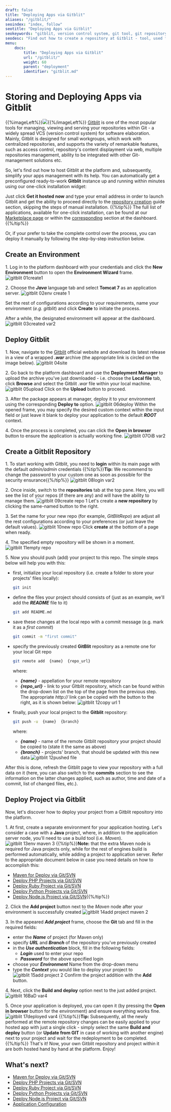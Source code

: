 ```yaml
---
draft: false
title: "Deploying Apps via Gitblit"
aliases: "/gitblit/"
seoindex: "index, follow"
seotitle: "Deploying Apps via Gitblit"
seokeywords: "gitblit, version control system, git tool, git repository tool, gitblit create, new repo gitblit, host projet gitblit, gitblit vcs, deploy from gitblit, git project host, git project build"
seodesc: "Find out how to create a repository at Gitblit - tool, used for managing, viewing and serving your Git repositories - and deploy an app from it into the platform."
menu: 
    docs:
        title: "Deploying Apps via Gitblit"
        url: "/gitblit/"
        weight: 60
        parent: "deployment"
        identifier: "gitblit.md"
---
```


# Storing and Deploying Apps via Gitblit

{{%imageLeft%}}![](00logo-1.png){{%/imageLeft%}}
[Gitblit](http://gitblit.com/) is one of the most popular tools for managing, viewing and serving your repositories within Git - a widely spread VCS (version control system) for software elaboration. Mainly, Gitblit is designed for small workgroups, which work with centralized repositories, and supports the variety of remarkable features, such as access control, repository's content displayment via web, multiple repositories management, ability to be integrated with other Git-management solutions etc.

So, let's find out how to host Gitblit at the platform and, subsequently, simplify your apps management with its help. You can automatically get a preconfigured ready-to-work **Gitblit** instance up and running within minutes using our one-click installation widget:

<div style="text-align: justify; margin: 2px;" data-app="gitblit" data-width="280" data-theme="modern" data-text="Get it hosted now!" data-tx-empty="Type your email and click the button" data-tx-invalid-email="Invalid email, please check the spelling" data-tx-error="An error has occurred, please try again later" data-tx-success="Check your email" class="je-app">
</div>

Just click **Get it hosted now** and type your email address in order to launch Gitblit and get the ability to proceed directly to the [repository creation](#create-repository) guide section, skipping the steps of manual installation.
{{%tip%}}
The full list of applications, available for one-click installation, can be found at our [Marketplace page](https://www.virtuozzo.com/application-platform/marketplace/) or within the [corresponding](/marketplace/) section at the dashboard.
{{%/tip%}}

Or, if your prefer to take the complete control over the process, you can deploy it manually by following the step-by-step instruction below.

## Create an Environment

1\. Log in to the platform dashboard with your credentials and click the **New Environment** button to open the **Environment Wizard** frame.
![gitblit 01create1](01create1.png)

2\. Choose the ***Java*** language tab and select **Tomcat 7** as an application server.
![gitblit 02env create 1](02env_create-1.png)

Set the rest of configurations according to your requirements, name your environment (*e.g. gitblit*) and click **Create** to initiate the process.

After a while, the designated environment will appear at the dashboard.
![gitblit 03created var2](03created-var2.png)


## Deploy Gitblit

1\. Now, navigate to the [Gitblit](http://gitblit.com) official website and download its latest release in a view of a wrapped ***.war*** archive (the appropriate link is circled on the image below).
![gitblit 04site](04site.png)

2\. Go back to the platform dashboard and use the **Deployment Manager** to upload the archive you've just downloaded - i.e. choose the **Local file** tab, click **Browse** and select the Gitblit *.war* file within your local machine.
![gitblit 05upload](05upload.png)
Click on the **Upload** button to proceed.

3\. After the package appears at manager, deploy it to your environment using the corresponding **Deploy to** option.
![gitblit 06deploy](06deploy.png)
Within the opened frame, you may specify the desired custom context within the input field or just leave it blank to deploy your application to the default ***ROOT*** context.

4\. Once the process is completed, you can click the **Open in browser** button to ensure the application is actually working fine.
<a id="create-repository"></a>![gitblit 07OiB var2](07OiB-var2.png)


## Create a Gitblit Repository

1\. To start working with Gitblit, you need to **login** within its main page with the default *admin/admin* credentials
{{%tip%}}**Tip:** We recommend to change the password to your custom one as soon as possible for the security ensurance{{%/tip%}}
![gitblit 08login var2](08login-var2.png)

2\. Once inside, switch to the **repositories** tab at the top pane. Here, you will see the list of your repos (if there are any) and will have the ability to manage them.
![gitblit 09create repo 1](09create_repo-1.png)
Let's create a **new repository** by clicking the same-named button to the right.

3\. Set the name for your new repo (for example, *GitBlitRepo*) are adjust all the rest configurations according to your preferences (or just leave the default values).
![gitblit 10new repo](10new_repo.png)
Click **create** at the bottom of a page when ready.

4\. The specified empty repository will be shown in a moment.
![gitblit 11empty repo](11empty_repo.png)

5\. Now you should push (add) your project to this repo. The simple steps below will help you with this:

* first, initialize your local repository (i.e. create a folder to store your projects' files locally):
    ```bash
    git init
    ```
* define the files your project should consists of (just as an example, we'll add the ***README*** file to it)
    ```bash
    git add README.md
    ```
* save these changes at the local repo with a commit message (e.g. mark it as a *first commit*)
    ```bash
    git commit -m "first commit"
    ```
* specify the previously created **GitBlit** repository as a remote one for your local Git repo
    ```bash
    git remote add  {name}  {repo_url}
    ```
    where:
    * ***{name}*** - appellation for your remote repository
    * ***{repo_url}*** - link to your GItblit repository, which can be found within the drop-down list on the top of the page from the previous step. The appropriate *http://* link can be copied with the button to the right, as it is shown below:
![gitblit 12copy url 1](12copy_url-1.png)

* finally, push your local project to the **Gitblit** repository:
    ```bash
    git push -u  {name}  {branch}
    ```
    where:
    * ***{name}*** - name of the remote Gitblit repository your project should be copied to (state it the same as above)
    * ***{branch}*** - projects' branch, that should be updated with this new data
![gitblit 12pushed file](12pushed_file.png)

After this is done, refresh the Gitblit page to view your repository with a full data on it (here, you can also switch to the **commits** section to see the information on the latter changes applied, such as author, time and date of a commit, list of changed files, etc.).

## Deploy Project via Gitblit

Now, let's discover how to deploy your project from a Gitblit repository into the platform.

1\. At first, create a separate environment for your application hosting. Let's consider a case with a **Java** project, where, in addition to the application server node, you'll need to use a build tool (i.e. *Maven*).
![gitblit 13env maven 3](13env_maven-3.png)
{{%tip%}}**Note:** that the extra Maven node is required for Java projects only, while for the rest of engines build is performed automatically, while adding a project to application server.
Refer to the appropriate document below in case you need details on how to accomplish this:  

* [Maven for Deploy via Git/SVN](/java-vcs-deployment/)
* [Deploy PHP Projects via Git/SVN](/php-git-svn)
* [Deploy Ruby Project via Git/SVN](/ruby-git-svn)
* [Deploy Python Projects via Git/SVN](/python-git-svn)
* [Deploy Node.js Project via Git/SVN](/nodejs-git-svn){{%/tip%}}

2\. Click the **Add project** button next to the *Maven* node after your environment is successfully created
![gitblit 14add project maven 2](14add_project_maven-2.png)

3\. In the appeared ***Add project*** frame, choose the **Git** tab and fill in the required fields:

* enter the ***Name*** of project (for Maven only)
* specify ***URL*** and ***Branch*** of the repository you've previously created
* in the ***Use authentication*** block, fill in the following fields:
    * ***Login*** used to enter your repo
    * ***Password*** for the above specified login
* choose your ***Environment*** Name from the drop-down menu
* type the ***Context*** you would like to deploy your project to
![gitblit 15add project 2](15add_project-2.png)
Confirm the project addition with the **Add** button.

4\. Next, click the **Build and deploy** option next to the just added project.
![gitblit 16BaD var4](16BaD-var4.png)

5\. Once your application is deployed, you can open it (by pressing the **Open in browser** button for the environment) and ensure everything works fine.
![gitblit 17deployed var4](17deployed-var4.png)
{{%tip%}}**Tip:** Subsequently, all the newly performed at the remote repository changes can be easily applied to your hosted app with just a single click - simply select the same **Build and deploy** button (or **Update from GIT** in case of working with another engine) next to your project and wait for the redeployment to be completed.{{%/tip%}}
That's it! Now, your own Gitblit repository and project within it are both hosted hand by hand at the platform. Enjoy!


## What's next?
* [Maven for Deploy via Git/SVN](/java-vcs-deployment/)
* [Deploy PHP Projects via Git/SVN](/php-git-svn/)
* [Deploy Ruby Project via Git/SVN](/ruby-git-svn/)
* [Deploy Python Projects via Git/SVN](/python-git-svn/)
* [Deploy Node.js Project via Git/SVN](/nodejs-git-svn/)
* [Application Configuration](/application-configuration/)

<script>
    (function(d, s, id) {
        var js, fjs = d.getElementsByTagName(s)[0];
        if (d.getElementById(id)) return;
        js = d.createElement(s); js.id = id;
        js.async = true;
        js.src = "//go.jelastic.com/widgets.js";
        fjs.parentNode.insertBefore(js, fjs);
    }(document, 'script', 'jelastic-jssdk'));
</script>
